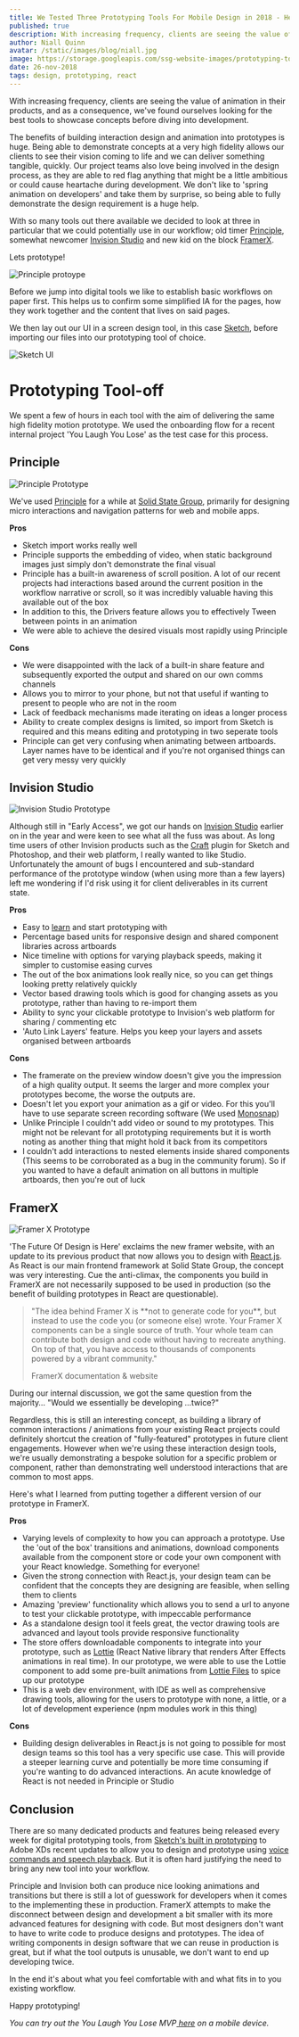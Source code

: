 ```yaml
---
title: We Tested Three Prototyping Tools For Mobile Design in 2018 - Here's What We Learned
published: true
description: With increasing frequency, clients are seeing the value of animation in their products, and as a consequence, we’ve found ourselves looking for the best tools to showcase concepts before diving into development.
author: Niall Quinn
avatar: /static/images/blog/niall.jpg
image: https://storage.googleapis.com/ssg-website-images/prototyping-tools-2018/header-dark.jpg
date: 26-nov-2018
tags: design, prototyping, react
---
```


With increasing frequency, clients are seeing the value of animation in their products, and as a consequence, we've found ourselves looking for the best tools to showcase concepts before diving into development. 

The benefits of building interaction design and animation into prototypes is huge. Being able to demonstrate concepts at a very high fidelity allows our clients to see their vision coming to life and we can deliver something tangible, quickly. Our project teams also love being involved in the design process, as they are able to red flag anything that might be a little ambitious or could cause heartache during development.  We don't like to 'spring animation on developers' and take them by surprise, so being able to fully demonstrate the design requirement is a huge help.

With so many tools out there available we decided to look at three in particular that we could potentially use in our workflow; old timer [Principle](http://principleformac.com/), somewhat newcomer [Invision Studio](https://www.invisionapp.com/studio) and new kid on the block [FramerX](https://framer.com/). 

Lets prototype! 

![Principle protoype](https://storage.googleapis.com/ssg-website-images/3%20tools%20we've%20used%20to%20deliver%20high%20fidelity%20prototypes%20in%202018/lo-fi.jpg)

Before we jump into digital tools we like to establish basic workflows on paper first. This helps us to confirm some simplified IA for the pages, how they work together and the content that lives on said pages.

We then lay out our UI in a screen design tool, in this case [Sketch](https://www.sketchapp.com/), before importing our files into our prototyping tool of choice. 

![Sketch UI](https://storage.googleapis.com/ssg-website-images/prototyping-tools-2018/sketch-ui.png)

# Prototyping Tool-off

We spent a few of hours in each tool with the aim of delivering the same high fidelity motion prototype. We used the onboarding flow for a recent internal project 'You Laugh You Lose' as the test case for this process. 

## Principle 

![Principle Prototype](https://storage.googleapis.com/ssg-website-images/prototyping-tools-2018/ylyl-principle-bg.gif)

We've used [Principle](http://principleformac.com/) for a while at [Solid State Group](https://www.solidstategroup.com/), primarily for designing micro interactions and navigation patterns for web and mobile apps. 

**Pros**
*   Sketch import works really well
*   Principle supports the embedding of video, when static background images just simply don't demonstrate the final visual
*   Principle has a built-in awareness of scroll position.  A lot of our recent projects had interactions based around the current position in the workflow narrative or scroll, so it was incredibly valuable having this available out of the box
*   In addition to this, the Drivers feature allows you to effectively Tween between points in an animation
*   We were able to achieve the desired visuals most rapidly using Principle

**Cons**
*   We were disappointed with the lack of a built-in share feature and subsequently exported the output and shared on our own comms channels
*   Allows you to mirror to your phone, but not that useful if wanting to present to people who are not in the room
*   Lack of feedback mechanisms made iterating on ideas a longer process
*   Ability to create complex designs is limited, so import from Sketch is required and this means editing and prototyping in two seperate tools
*   Principle can get very confusing when animating between artboards. Layer names have to be identical and if you're not organised things can get very messy very quickly


## Invision Studio
<img src="https://storage.googleapis.com/ssg-website-images/prototyping-tools-2018/ylyl-studio.gif" class="smaller-img" alt="Invision Studio Prototype"/>

Although still in "Early Access", we got our hands on [Invision Studio](https://www.invisionapp.com/studio) earlier on in the year and were keen to see what all the fuss was about. As long time users of other Invision products such as the [Craft](https://www.invisionapp.com/craft) plugin for Sketch and Photoshop, and their web platform, I really wanted to like Studio. Unfortunately the amount of bugs I encountered and sub-standard performance of the prototype window (when using more than a few layers) left me wondering if I'd risk using it for client deliverables in its current state.

**Pros**



*   Easy to [learn](https://www.invisionapp.com/studio/learn) and start prototyping with
*   Percentage based units for responsive design and shared component libraries across artboards
*   Nice timeline with options for varying playback speeds, making it simpler to customise easing curves
*   The out of the box animations look really nice, so you can get things looking pretty relatively quickly 
*   Vector based drawing tools which is good for changing assets as you prototype, rather than having to re-import them  
*   Ability to sync your clickable prototype to Invision's web platform for sharing / commenting etc 
*   'Auto Link Layers' feature. Helps you keep your layers and assets organised between artboards 

**Cons**



*   The framerate on the preview window doesn't give you the impression of a high quality output. It seems the larger and more complex your prototypes become, the worse the outputs are.
*   Doesn't let you export your animation as a gif or video. For this you'll have to use separate screen recording software (We used [Monosnap](https://monosnap.com/welcome))
*   Unlike Principle I couldn't add video or sound to my prototypes. This might not be relevant for all prototyping requirements but it is worth noting as another thing that might hold it back from its competitors
*   I couldn't add interactions to nested elements inside shared components  (This seems to be corroborated as a bug in the community forum).  So if you wanted to have a default animation on all buttons in multiple artboards, then you're out of luck


## FramerX

![Framer X Prototype](https://storage.googleapis.com/ssg-website-images/prototyping-tools-2018/ylyl-framerx.gif)

'The Future Of Design is Here' exclaims the new framer website, with an update to its previous product that now allows you to design with [React.js](https://reactjs.org/). As React is our main frontend framework at Solid State Group, the concept was very interesting.  Cue the anti-climax, the components you build in FramerX are not necessarily supposed to be used in production (so the benefit of building prototypes in React are questionable).


<blockquote>
                    <p class="mb-0">"The idea behind Framer X is **not to generate code for you**, but instead to use the code you (or someone else) wrote. Your Framer X components can be a single source of truth. Your whole team can contribute both design and code without having to recreate anything. On top of that, you have access to thousands of components powered by a vibrant community."</p>
                    <footer class="blockquote-footer">FramerX documentation & website</footer>
                </blockquote>

During our internal discussion, we got the same question from the majority… "Would we essentially be developing ...twice?"

Regardless, this is still an interesting concept, as building a library of common interactions / animations from your existing React projects could definitely shortcut the creation of "fully-featured" prototypes in future client engagements.  However when we're using these interaction design tools, we're usually demonstrating a bespoke solution for a specific problem or component, rather than demonstrating well understood interactions that are common to most apps.

Here's what I learned from putting together a different version of our prototype in FramerX.

**Pros**



*   Varying levels of complexity to how you can approach a prototype. Use the 'out of the box' transitions and animations, download components available from the component store or code your own component with your React knowledge. Something for everyone! 
*   Given the strong connection with React.js, your design team can be confident that the concepts they are designing are feasible, when selling them to clients
*   Amazing 'preview' functionality which allows you to send a url to anyone to test your clickable prototype, with impeccable performance
*   As a standalone design tool it feels great, the vector drawing tools are advanced and layout tools provide responsive functionality 
*   The store offers downloadable components to integrate into your prototype, such as [Lottie](https://store.framer.com/package/airbnb/lottie) (React Native library that renders After Effects animations in real time). In our prototype, we were able to use the Lottie component to add some pre-built animations from [Lottie Files](https://www.lottiefiles.com/) to spice up our prototype 
*   This is a web dev environment, with IDE as well as comprehensive drawing tools, allowing for the users to prototype with none, a little, or a lot of development experience (npm modules work in this thing)

**Cons**



*   Building design deliverables in React.js is not going to possible for most design teams so this tool has a very specific use case.  This will provide a steeper learning curve and potentially be more time consuming if you're wanting to do advanced interactions. An acute knowledge of React is not needed in Principle or Studio


## Conclusion

There are so many dedicated products and features being released every week for digital prototyping tools, from [Sketch's built in prototyping](https://sketchapp.com/docs/prototyping/) to Adobe XDs recent updates to allow you to design and prototype using [voice commands and speech playback](https://helpx.adobe.com/xd/help/voice-prototypes-in-adobe-xd.html#main-pars_header). But it is often hard justifying the need to bring any new tool into your workflow.

Principle and Invision both can produce nice looking animations and transitions but there is still a lot of guesswork for developers when it comes to the implementing these in production. FramerX attempts to make the disconnect between design and development a bit smaller with its more advanced features for designing with code. But most designers don't want to have to write code to produce designs and prototypes. The idea of writing components in design software that we can reuse in production is great, but if what the tool outputs is unusable, we don't want to end up developing twice. 

In the end it's about what you feel comfortable with and what fits in to you existing workflow.

Happy prototyping!

_You can try out the You Laugh You Lose MVP[ here](https://you-laugh-you-lose-poc.dokku1.solidstategroup.com/record) on a mobile device._

